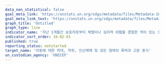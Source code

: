 ```yaml
---
data_non_statistical: false
goal_meta_link: 'https://unstats.un.org/sdgs/metadata/files/Metadata-16-02-01.pdf'
goal_meta_link_text: 'https://unstats.un.org/sdgs/metadata/files/Metadata-16-02-01.pdf'
graph_title: 'Untitled'
graph_type: line
indicator_name: '지난 1개월간 보호자로부터 체벌이나 심리적 위협을 경험한 적이 있는 1-17세 아동 비율'
indicator_sort_order: 16-02-01
published: true
reporting_status: notstarted
target_name: '아동에 대한 학대, 착취, 인신매매 및 모든 형태의 폭력과 고문 종식'
un_custodian_agency: 'UNICEF'
---
```

